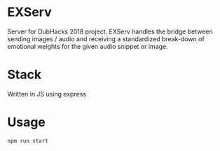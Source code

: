 # EXServ
Server for DubHacks 2018 project. EXServ handles the bridge between sending images / audio and receiving a standardized break-down of emotional weights for the given audio snippet or image.

# Stack
Written in JS using express

# Usage
    npm run start
 
